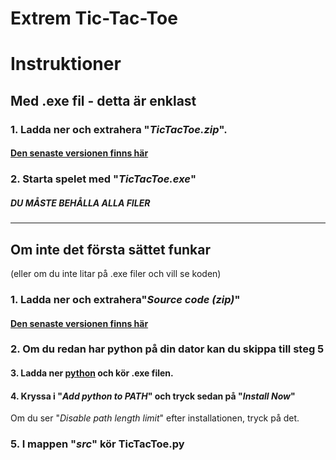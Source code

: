 # Extrem Tic-Tac-Toe

# Instruktioner
## Med .exe fil - detta är enklast
### 1. Ladda ner och extrahera "***TicTacToe.zip***".
#### [Den senaste versionen finns här](https://github.com/lindh04/ultimateTicTacToe/releases/)
### 2. Starta spelet med "***TicTacToe.exe***"
##### DU MÅSTE BEHÅLLA ALLA FILER

------

## Om inte det första sättet funkar
(eller om du inte litar på .exe filer och vill se koden)
### 1. Ladda ner och extrahera"***Source code (zip)***"
#### [Den senaste versionen finns här](https://github.com/lindh04/ultimateTicTacToe/releases/)
### 2. Om du redan har python på din dator kan du skippa till steg 5
#### 3. Ladda ner [python](https://www.python.org/downloads/) och kör .exe filen.
#### 4. Kryssa i "_Add python to PATH_" och tryck sedan på "_Install Now_"
Om du ser "_Disable path length limit_" efter installationen, tryck på det.
### 5. I mappen "***src***" kör TicTacToe.py
